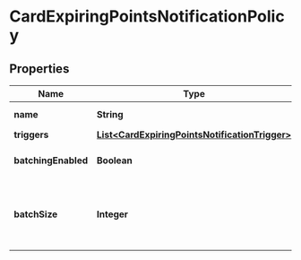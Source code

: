

# CardExpiringPointsNotificationPolicy

## Properties

Name | Type | Description | Notes
------------ | ------------- | ------------- | -------------
**name** | **String** | Notification name. | 
**triggers** | [**List&lt;CardExpiringPointsNotificationTrigger&gt;**](CardExpiringPointsNotificationTrigger.md) |  | 
**batchingEnabled** | **Boolean** | Indicates whether batching is activated. |  [optional]
**batchSize** | **Integer** | The required size of each batch of data. This value applies only when &#x60;batchingEnabled&#x60; is &#x60;true&#x60;. |  [optional]



